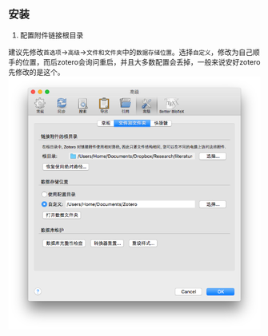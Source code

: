 

## 安装

1. 配置附件链接根目录

  建议先修改`首选项`→`高级`→`文件和文件夹`中的`数据存储位置`。选择`自定义`，修改为自己顺手的位置，而后zotero会询问重启，并且大多数配置会丢掉，一般来说安好zotero先修改的是这个。
  ![设置同步根目录](figs/sync_root_folder.png)
